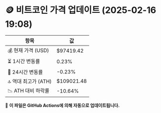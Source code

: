 # 🪙 비트코인 가격 업데이트 (2025-02-16 19:08)

| 항목                | 값 |
|--------------------|----------------|
| 💰 현재 가격 (USD) | $97419.42 |
| ⏳ 1시간 변동률    | 0.23% |
| 📆 24시간 변동률   | -0.23% |
| 🔝 역대 최고가 (ATH) | $109021.48 |
| 📉 ATH 대비 하락률 | -10.64% |

🔄 **이 파일은 GitHub Actions에 의해 자동으로 업데이트됩니다.**
